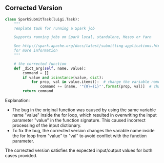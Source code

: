 ## Corrected Version

```python
class SparkSubmitTask(luigi.Task):
    """
    Template task for running a Spark job

    Supports running jobs on Spark local, standalone, Mesos or Yarn

    See http://spark.apache.org/docs/latest/submitting-applications.html
    for more information
    """

    # the corrected function
    def _dict_arg(self, name, value):
        command = []
        if value and isinstance(value, dict):
            for prop, val in value.items():  # change the variable name to avoid conflict with the function parameter
                command += [name, '"{0}={1}"'.format(prop, val)]  # change the variable name from value to val
        return command
```

Explanation:
- The bug in the original function was caused by using the same variable name "value" inside the for loop, which resulted in overwriting the input parameter "value" in the function signature. This caused incorrect processing of the input dictionary.
- To fix the bug, the corrected version changes the variable name inside the for loop from "value" to "val" to avoid conflict with the function parameter.

The corrected version satisfies the expected input/output values for both cases provided.